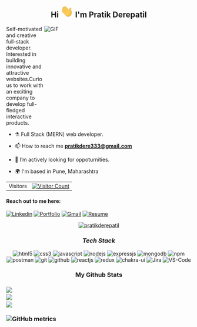<h2 align="center">
    Hi
    <img src="https://raw.githubusercontent.com/ABSphreak/ABSphreak/master/gifs/Hi.gif" width="35">
    I'm Pratik Derepatil
</h2>

<img align="right" alt="GIF" src="https://camo.githubusercontent.com/5ddf73ad3a205111cf8c686f687fc216c2946a75005718c8da5b837ad9de78c9/68747470733a2f2f7468756d62732e6766796361742e636f6d2f4576696c4e657874446576696c666973682d736d616c6c2e676966" width="400" height="280" />

Self-motivated and creative full-stack developer. Interested in building innovative and attractive websites.Curious to work with an exciting company to develop full-fledged interactive products.


- ⚗️ Full Stack (MERN) web developer.

- 📫 How to reach me **pratikdere333@gmail.com**

- 🌱 I’m actively looking for oppoturnities.

- 🌍 I'm based in Pune, Maharashtra

 <table>
  <tr>
    <td>Visitors</td>
    <td><a align= "center" href="https://github.com/pratikderepatil"><img draggable="false" src="https://profile-counter.glitch.me/pratikderepatil/count.svg" alt="Visitor Count" height="30" width="224" /></a></td>
  </tr>
</table>

<h4 align="left">Reach out to me here:</h4>
<p align="left">

<a href="https://www.linkedin.com/in/pratik-derepatil/" target="_blank" >
<img src="https://img.shields.io/badge/LinkedIn-0A66C2?style=for-the-badge&logo=linkedin&logoColor=white" alt="Linkedin" /></a>
<a href="https://pratikderepatil.github.io/" target="_blank" >
<img src="https://img.shields.io/badge/Portfolio-FF3850?style=for-the-badge&logo=Linkfire&logoColor=white" alt="Portfolio" /></a>
<a href="mailto:pratikdere333@gmail.com" target="_blank" >
<img src="https://img.shields.io/badge/Pratik%20Derepatil-EA4335?style=for-the-badge&logo=gmail&logoColor=white" alt="Gmail"/></a>
<a href="https://drive.google.com/uc?id=1-XCEzhMjrPIuctcDcL6dQ7AkNocQTmQD&export=download" target="_blank" >
<img src="https://img.shields.io/badge/Resume-ffb005?style=for-the-badge&logo=Google%20Drive&logoColor=black&?labelColor=white" alt="Resume"/></a>

</p>

<p align="center"> <a href="https://github.com/ryo-ma/github-profile-trophy"><img src="https://github-profile-trophy.vercel.app/?username=pratikderepatil&&margin-w=20%&margin-h=20%&column=3" alt="pratikderepatil" /></a> </p>

<h3 align="center"><i>Tech Stack</i></h3>

<p align="center">
    <img src="https://img.shields.io/badge/HTML5-E34F26?style=for-the-badge&logo=html5&logoColor=white" alt="html5" />
    <img src="https://img.shields.io/badge/CSS3-1572B6?style=for-the-badge&logo=css3&logoColor=white" alt="css3" />
    <img src="https://img.shields.io/badge/JavaScript-323330?style=for-the-badge&logo=javascript&logoColor=F7DF1E" alt="javascript" />
    <img src="https://img.shields.io/badge/Node.js-339933?style=for-the-badge&logo=nodedotjs&logoColor=white" alt="nodejs" />
    <img src="https://img.shields.io/badge/Express.js-000000?style=for-the-badge&logo=express&logoColor=white" alt="expressjs" />
    <img src="https://img.shields.io/badge/MongoDB-4EA94B?style=for-the-badge&logo=mongodb&logoColor=white" alt="mongodb" />
    <img src="https://img.shields.io/badge/npm-CB3837?style=for-the-badge&logo=npm&logoColor=white" alt="npm" />
    <img src="https://img.shields.io/badge/Postman-FF6C37?style=for-the-badge&logo=Postman&logoColor=white" alt="postman" />
    <img src="https://img.shields.io/badge/Git-f44d27?style=for-the-badge&logo=git&logoColor=white" alt="git" />
    <img src="https://img.shields.io/badge/GitHub-100000?style=for-the-badge&logo=github&logoColor=white" alt="github" />
    <img src="https://img.shields.io/badge/React-20232A?style=for-the-badge&logo=react&logoColor=61DAFB" alt="reactjs" />
    <img src="https://img.shields.io/badge/Redux-593D88?style=for-the-badge&logo=redux&logoColor=white" alt="redux" />
    <img src="https://img.shields.io/badge/Chakra%20UI-3bc7bd?style=for-the-badge&logo=chakraui&logoColor=white" alt="chakra-ui" />
	<img src="https://img.shields.io/badge/JIRA-0052CC?style=for-the-badge&logo=JiraSoftware&logoColor=white" alt="Jira" />
	<img src="https://img.shields.io/badge/VS%20Code-007ACC?style=for-the-badge&logo=VisualStudioCode&logoColor=white" alt="VS-Code" />
</p>


<h3 align="center">My Github Stats<h3>
	
![](https://github-readme-stats.vercel.app/api?username=pratikderepatil&theme=radical&hide_border=false&include_all_commits=true&count_private=true)<br/>
![](https://github-readme-streak-stats.herokuapp.com/?user=pratikderepatil&theme=radical&hide_border=false)<br/>
![](https://github-readme-stats.vercel.app/api/top-langs/?username=pratikderepatil&theme=radical&hide_border=false&include_all_commits=true&count_private=true&layout=compact)

![GitHub metrics](https://metrics.lecoq.io/pratikderepatil)
